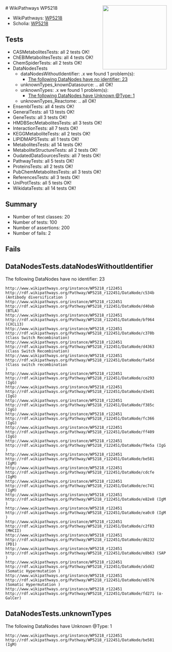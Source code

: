 <img style="float: right; width: 200px" src="https://upload.wikimedia.org/wikipedia/commons/thumb/8/83/Wplogo_with_text_500.png/640px-Wplogo_with_text_500.png" />
# WikiPathways WP5218

* WikiPathways: [WP5218](https://identifiers.org/wikipathways:WP5218)
* Scholia: [WP5218](https://scholia.toolforge.org/wikipathways/WP5218)
## Tests
* CASMetabolitesTests: all 2 tests OK!
* ChEBIMetabolitesTests: all 4 tests OK!
* ChemSpiderTests: all 2 tests OK!
* DataNodesTests
    * dataNodesWithoutIdentifier: .x we found 1 problem(s):
        * [The following DataNodes have no identifier: 23](#8792c4b2)
    * unknownTypes_knownDatasource: .. all OK!
    * unknownTypes: .x we found 1 problem(s):
        * [The following DataNodes have Unknown @Type: 1](#839973df)
    * unknownTypes_Reactome: .. all OK!
* EnsemblTests: all 4 tests OK!
* GeneralTests: all 13 tests OK!
* GeneTests: all 3 tests OK!
* HMDBSecMetabolitesTests: all 3 tests OK!
* InteractionTests: all 7 tests OK!
* KEGGMetaboliteTests: all 2 tests OK!
* LIPIDMAPSTests: all 1 tests OK!
* MetabolitesTests: all 14 tests OK!
* MetaboliteStructureTests: all 2 tests OK!
* OudatedDataSourcesTests: all 7 tests OK!
* PathwayTests: all 5 tests OK!
* ProteinsTests: all 2 tests OK!
* PubChemMetabolitesTests: all 3 tests OK!
* ReferencesTests: all 3 tests OK!
* UniProtTests: all 5 tests OK!
* WikidataTests: all 14 tests OK!


## Summary

* Number of test classes: 20
* Number of tests: 100
* Number of assertions: 200
* Number of fails: 2

## Fails

<a name="8792c4b2" />

## DataNodesTests.dataNodesWithoutIdentifier

The following DataNodes have no identifier: 23
```
http://www.wikipathways.org/instance/WP5218_r122451 http://rdf.wikipathways.org/Pathway/WP5218_r122451/DataNode/c534b (Antibody diversification )
http://www.wikipathways.org/instance/WP5218_r122451 http://rdf.wikipathways.org/Pathway/WP5218_r122451/DataNode/d40ab (BTLA)
http://www.wikipathways.org/instance/WP5218_r122451 http://rdf.wikipathways.org/Pathway/WP5218_r122451/DataNode/bf964 (CXCL13)
http://www.wikipathways.org/instance/WP5218_r122451 http://rdf.wikipathways.org/Pathway/WP5218_r122451/DataNode/c370b (Class Switch Recombination)
http://www.wikipathways.org/instance/WP5218_r122451 http://rdf.wikipathways.org/Pathway/WP5218_r122451/DataNode/d4363 (Class Switch Recombination)
http://www.wikipathways.org/instance/WP5218_r122451 http://rdf.wikipathways.org/Pathway/WP5218_r122451/DataNode/fa45d (Class switch recombination
)
http://www.wikipathways.org/instance/WP5218_r122451 http://rdf.wikipathways.org/Pathway/WP5218_r122451/DataNode/ce293 (IgG)
http://www.wikipathways.org/instance/WP5218_r122451 http://rdf.wikipathways.org/Pathway/WP5218_r122451/DataNode/d3e01 (IgG)
http://www.wikipathways.org/instance/WP5218_r122451 http://rdf.wikipathways.org/Pathway/WP5218_r122451/DataNode/f385c (IgG)
http://www.wikipathways.org/instance/WP5218_r122451 http://rdf.wikipathways.org/Pathway/WP5218_r122451/DataNode/fc366 (IgG)
http://www.wikipathways.org/instance/WP5218_r122451 http://rdf.wikipathways.org/Pathway/WP5218_r122451/DataNode/ff409 (IgG)
http://www.wikipathways.org/instance/WP5218_r122451 http://rdf.wikipathways.org/Pathway/WP5218_r122451/DataNode/f9e5a (IgG
)
http://www.wikipathways.org/instance/WP5218_r122451 http://rdf.wikipathways.org/Pathway/WP5218_r122451/DataNode/be581 (IgM)
http://www.wikipathways.org/instance/WP5218_r122451 http://rdf.wikipathways.org/Pathway/WP5218_r122451/DataNode/cdcfe (IgM)
http://www.wikipathways.org/instance/WP5218_r122451 http://rdf.wikipathways.org/Pathway/WP5218_r122451/DataNode/ec741 (IgM)
http://www.wikipathways.org/instance/WP5218_r122451 http://rdf.wikipathways.org/Pathway/WP5218_r122451/DataNode/e82e8 (IgM
)
http://www.wikipathways.org/instance/WP5218_r122451 http://rdf.wikipathways.org/Pathway/WP5218_r122451/DataNode/ea0c0 (IgM
)
http://www.wikipathways.org/instance/WP5218_r122451 http://rdf.wikipathways.org/Pathway/WP5218_r122451/DataNode/c2f83 (MHCII)
http://www.wikipathways.org/instance/WP5218_r122451 http://rdf.wikipathways.org/Pathway/WP5218_r122451/DataNode/d6232 (PD1)
http://www.wikipathways.org/instance/WP5218_r122451 http://rdf.wikipathways.org/Pathway/WP5218_r122451/DataNode/e8b63 (SAP
)
http://www.wikipathways.org/instance/WP5218_r122451 http://rdf.wikipathways.org/Pathway/WP5218_r122451/DataNode/a5dd2 (Somatic Hypermutation )
http://www.wikipathways.org/instance/WP5218_r122451 http://rdf.wikipathways.org/Pathway/WP5218_r122451/DataNode/e6576 (Somatic Hypermutation )
http://www.wikipathways.org/instance/WP5218_r122451 http://rdf.wikipathways.org/Pathway/WP5218_r122451/DataNode/fd271 (α-GalCer)
```

<a name="839973df" />

## DataNodesTests.unknownTypes

The following DataNodes have Unknown @Type: 1
```
http://www.wikipathways.org/instance/WP5218_r122451 http://rdf.wikipathways.org/Pathway/WP5218_r122451/DataNode/be581 (IgM)
```

